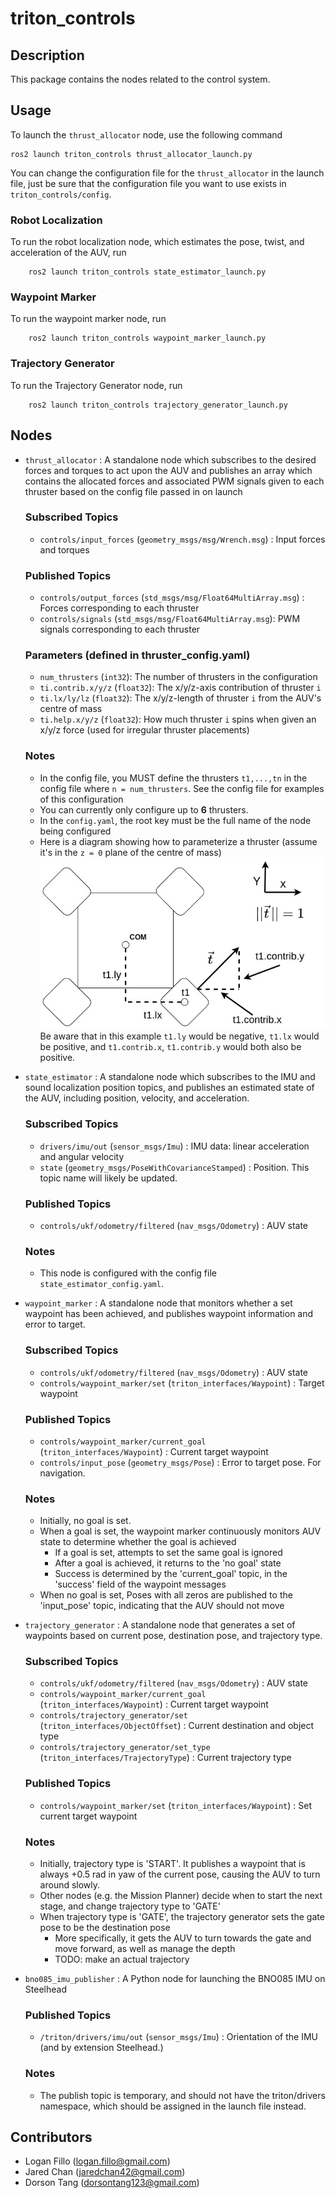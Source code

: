 # triton_controls
## Description

This package contains the nodes related to the control system. 

## Usage

To launch the `thrust_allocator` node, use the following command

    ros2 launch triton_controls thrust_allocator_launch.py

You can change the configuration file for the `thrust_allocator` in the launch file, just be sure that the configuration file you want to use exists in `triton_controls/config`.

### Robot Localization
To run the robot localization node, which estimates the pose, twist, and acceleration of the AUV, run

        ros2 launch triton_controls state_estimator_launch.py

### Waypoint Marker
To run the waypoint marker node, run

        ros2 launch triton_controls waypoint_marker_launch.py

### Trajectory Generator
To run the Trajectory Generator node, run 

        ros2 launch triton_controls trajectory_generator_launch.py

## Nodes

- `thrust_allocator` : A standalone node which subscribes to the desired forces and torques to act upon the AUV and publishes an array which contains the allocated forces and associated PWM signals given to each thruster based on the config file passed in on launch

    ### Subscribed Topics
    - `controls/input_forces` (`geometry_msgs/msg/Wrench.msg`) : Input forces and torques
    ### Published Topics
    - `controls/output_forces` (`std_msgs/msg/Float64MultiArray.msg`) : Forces corresponding to each thruster
    - `controls/signals` (`std_msgs/msg/Float64MultiArray.msg`): PWM signals corresponding to each thruster
    ### Parameters (defined in thruster_config.yaml)
    - `num_thrusters` (`int32`): The number of thrusters in the configuration
    - `ti.contrib.x/y/z` (`float32`): The x/y/z-axis contribution of thruster `i`
    - `ti.lx/ly/lz` (`float32`): The x/y/z-length of thruster `i` from the AUV's centre of mass
    - `ti.help.x/y/z` (`float32`): How much thruster `i` spins when given an x/y/z force (used for irregular thruster placements)
    ### Notes
    - In the config file, you MUST define the thrusters `t1,...,tn` in the config file where `n = num_thrusters`. See the config file for examples of this configuration
    - You can currently only configure up to **6** thrusters.
    - In the `config.yaml`, the root key must be the full name of the node being configured
    - Here is a diagram showing how to parameterize a thruster (assume it's in the `z = 0` plane of the centre of mass)
    ![Thruster Config](../../assets/thruster_config.jpg)  
    Be aware that in this example `t1.ly` would be negative, `t1.lx` would be positive, and `t1.contrib.x`, `t1.contrib.y` would both also be positive.

- `state_estimator` : A standalone node which subscribes to the IMU and sound localization position topics, and publishes an estimated state of the AUV, including position, velocity, and acceleration. 

    ### Subscribed Topics
    - `drivers/imu/out` (`sensor_msgs/Imu`) : IMU data: linear acceleration and angular velocity
    - `state` (`geometry_msgs/PoseWithCovarianceStamped`) : Position. This topic name will likely be updated. 
    ### Published Topics
    - `controls/ukf/odometry/filtered` (`nav_msgs/Odometry`) : AUV state
    ### Notes
    - This node is configured with the config file `state_estimator_config.yaml`.

- `waypoint_marker` : A standalone node that monitors whether a set waypoint has been achieved, and publishes waypoint information and error to target. 

    ### Subscribed Topics
    - `controls/ukf/odometry/filtered` (`nav_msgs/Odometry`) : AUV state
    - `controls/waypoint_marker/set` (`triton_interfaces/Waypoint`) : Target waypoint
    ### Published Topics
    - `controls/waypoint_marker/current_goal` (`triton_interfaces/Waypoint`) : Current target waypoint
    - `controls/input_pose` (`geometry_msgs/Pose`) : Error to target pose. For navigation. 
    ### Notes
    - Initially, no goal is set. 
    - When a goal is set, the waypoint marker continuously monitors AUV state to determine whether the goal is achieved
        - If a goal is set, attempts to set the same goal is ignored
        - After a goal is achieved, it returns to the 'no goal' state
        - Success is determined by the 'current_goal' topic, in the 'success' field of the waypoint messages
    - When no goal is set, Poses with all zeros are published to the 'input_pose' topic, indicating that the AUV should not move

- `trajectory_generator` : A standalone node that generates a set of waypoints based on current pose, destination pose, and trajectory type. 

    ### Subscribed Topics
    - `controls/ukf/odometry/filtered` (`nav_msgs/Odometry`) : AUV state
    - `controls/waypoint_marker/current_goal` (`triton_interfaces/Waypoint`) : Current target waypoint
    - `controls/trajectory_generator/set` (`triton_interfaces/ObjectOffset`) : Current destination and object type
    - `controls/trajectory_generator/set_type` (`triton_interfaces/TrajectoryType`) : Current trajectory type
    ### Published Topics
    - `controls/waypoint_marker/set` (`triton_interfaces/Waypoint`) : Set current target waypoint
    ### Notes
    - Initially, trajectory type is 'START'. It publishes a waypoint that is always +0.5 rad in yaw of the current pose, causing the AUV to turn around slowly. 
    - Other nodes (e.g. the Mission Planner) decide when to start the next stage, and change trajectory type to 'GATE'
    - When trajectory type is 'GATE', the trajectory generator sets the gate pose to be the destination pose
        - More specifically, it gets the AUV to turn towards the gate and move forward, as well as manage the depth
        - TODO: make an actual trajectory

- `bno085_imu_publisher` : A Python node for launching the BNO085 IMU on Steelhead

    ### Published Topics 
    - `/triton/drivers/imu/out` (`sensor_msgs/Imu`) : Orientation of the IMU (and by extension Steelhead.)
    ### Notes 
    - The publish topic is temporary, and should not have the triton/drivers namespace, which should be assigned in the launch file instead.

## Contributors

- Logan Fillo (logan.fillo@gmail.com)
- Jared Chan (jaredchan42@gmail.com)
- Dorson Tang (dorsontang123@gmail.com)
